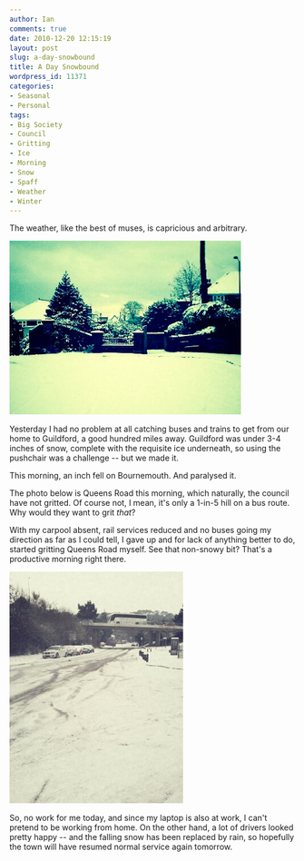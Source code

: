 ```yaml
---
author: Ian
comments: true
date: 2010-12-20 12:15:19
layout: post
slug: a-day-snowbound
title: A Day Snowbound
wordpress_id: 11371
categories:
- Seasonal
- Personal
tags:
- Big Society
- Council
- Gritting
- Ice
- Morning
- Snow
- Spaff
- Weather
- Winter
---
```


The weather, like the best of muses, is capricious and arbitrary.

[![Snowy Road](/img/blog/2010/12/1292844024684.jpg)](/blog/2010/12/1292844024684.jpg)

Yesterday I had no problem at all catching buses and trains to get from our home to Guildford, a good hundred miles away.  Guildford was under 3-4 inches of snow, complete with the requisite ice underneath, so using the pushchair was a challenge -- but we made it.

This morning, an inch fell on Bournemouth.  And paralysed it.

The photo below is Queens Road this morning, which naturally, the council have not gritted.  Of course not, I mean, it's only a 1-in-5 hill on a bus route.  Why would they want to grit _that_?

With my carpool absent, rail services reduced and no buses going my direction as far as I could tell, I gave up and for lack of anything better to do, started gritting Queens Road myself.  See that non-snowy bit? That's a productive morning right there.

[![Big Society, bitches!](/img/blog/2010/12/1292844083261.jpg)](/blog/2010/12/1292844083261.jpg)

So, no work for me today, and since my laptop is also at work, I can't pretend to be working from home.  On the other hand, a lot of drivers looked pretty happy -- and the falling snow has been replaced by rain, so hopefully the town will have resumed normal service again tomorrow.
